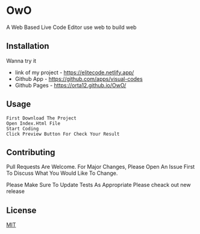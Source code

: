 
# OwO


A Web Based Live Code Editor use web to build web


## Installation

Wanna try it

- link of my project - https://elitecode.netlify.app/
- Github App - https://github.com/apps/visual-codes
- Github Pages - https://orta12.github.io/OwO/


## Usage


``` 
First Download The Project
Open Index.Html File
Start Coding 
Click Preview Button For Check Your Result  
```


## Contributing


Pull Requests Are Welcome. For Major Changes, Please Open An Issue First To Discuss What You Would Like To Change.
            


Please Make Sure To Update Tests As Appropriate
Please cheack out new release


## License


[MIT](Https://Choosealicense.Com/Licenses/Mit/)
